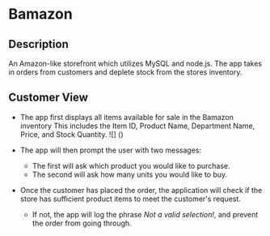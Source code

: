 # Bamazon

## Description
An Amazon-like storefront which utilizes MySQL and node.js. The app takes in orders from customers and deplete stock from the stores inventory.

## Customer View
* The app first displays all items available for sale in the Bamazon inventory This includes the Item ID, Product Name, Department Name, Price, and Stock Quantity.
![] ()

* The app will then prompt the user with two messages:
  * The first will ask which product you would like to purchase.
  * The second will ask how many units you would like to buy.

* Once the customer has placed the order, the application will check if the store has sufficient product items to meet the customer's request.
  * If not, the app will log the phrase *Not a valid selection!*, and prevent the order from going through.
